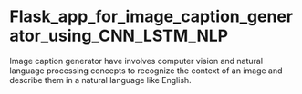 # Flask_app_for_image_caption_generator_using_CNN_LSTM_NLP

Image caption generator have involves computer vision and natural language processing concepts to recognize the context of an image and describe them in a natural language like English.
